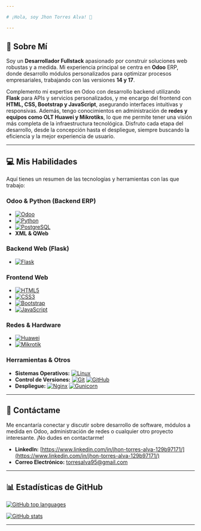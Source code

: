```yaml
---

# ¡Hola, soy Jhon Torres Alva! 👋

---
```


## 🚀 Sobre Mí

Soy un **Desarrollador Fullstack** apasionado por construir soluciones web robustas y a medida. Mi experiencia principal se centra en **Odoo** ERP, donde desarrollo módulos personalizados para optimizar procesos empresariales, trabajando con las versiones **14 y 17**.

Complemento mi expertise en Odoo con desarrollo backend utilizando **Flask** para APIs y servicios personalizados, y me encargo del frontend con **HTML, CSS, Bootstrap y JavaScript**, asegurando interfaces intuitivas y responsivas. Además, tengo conocimientos en administración de **redes y equipos como OLT Huawei y Mikrotiks**, lo que me permite tener una visión más completa de la infraestructura tecnológica. Disfruto cada etapa del desarrollo, desde la concepción hasta el despliegue, siempre buscando la eficiencia y la mejor experiencia de usuario.

---

## 💻 Mis Habilidades

Aquí tienes un resumen de las tecnologías y herramientas con las que trabajo:

### Odoo & Python (Backend ERP)
* [![Odoo](https://img.shields.io/badge/Odoo-7C328E?style=for-the-badge&logo=odoo&logoColor=white)](https://www.odoo.com/)
* [![Python](https://img.shields.io/badge/Python-3776AB?style=for-the-badge&logo=python&logoColor=white)](https://www.python.org/)
* [![PostgreSQL](https://img.shields.io/badge/PostgreSQL-316192?style=for-the-badge&logo=postgresql&logoColor=white)](https://www.postgresql.org/)
* **XML & QWeb**

### Backend Web (Flask)
* [![Flask](https://img.shields.io/badge/Flask-000000?style=for-the-badge&logo=flask&logoColor=white)](https://flask.palletsprojects.com/)

### Frontend Web
* [![HTML5](https://img.shields.io/badge/HTML5-E34F26?style=for-the-badge&logo=html5&logoColor=white)](https://developer.mozilla.org/es/docs/Web/HTML)
* [![CSS3](https://img.shields.io/badge/CSS3-1572B6?style=for-the-badge&logo=css3&logoColor=white)](https://developer.mozilla.org/es/docs/Web/CSS)
* [![Bootstrap](https://img.shields.io/badge/Bootstrap-7952B3?style=for-the-badge&logo=bootstrap&logoColor=white)](https://getbootstrap.com/)
* [![JavaScript](https://img.shields.io/badge/JavaScript-F7DF1E?style=for-the-badge&logo=javascript&logoColor=black)](https://developer.mozilla.org/es/docs/Web/JavaScript)

### Redes & Hardware
* [![Huawei](https://img.shields.io/badge/Huawei-FF0000?style=for-the-badge&logo=huawei&logoColor=white)](https://e.huawei.com/en/products/fixed-network/access) 
* [![Mikrotik](https://img.shields.io/badge/MikroTik-000000?style=for-the-badge&logo=mikrotik&logoColor=white)](https://mikrotik.com/)

### Herramientas & Otros
* **Sistemas Operativos:**
    [![Linux](https://img.shields.io/badge/Linux-FCC624?style=for-the-badge&logo=linux&logoColor=black)](https://www.linux.org/)
* **Control de Versiones:**
    [![Git](https://img.shields.io/badge/Git-F05032?style=for-the-badge&logo=git&logoColor=white)](https://git-scm.com/)
    [![GitHub](https://img.shields.io/badge/GitHub-100000?style=for-the-badge&logo=github&logoColor=white)](https://github.com/)
* **Despliegue:**
    [![Nginx](https://img.shields.io/badge/Nginx-009639?style=for-the-badge&logo=nginx&logoColor=white)](https://www.nginx.com/)
    [![Gunicorn](https://img.shields.io/badge/Gunicorn-499848?style=for-the-badge&logo=gunicorn&logoColor=white)](https://gunicorn.org/)

---

## 💬 Contáctame

Me encantaría conectar y discutir sobre desarrollo de software, módulos a medida en Odoo, administración de redes o cualquier otro proyecto interesante. ¡No dudes en contactarme!

* **LinkedIn:** [https://www.linkedin.com/in/jhon-torres-alva-129b97171/](https://www.linkedin.com/in/jhon-torres-alva-129b97171/)
* **Correo Electrónico:** [torresalva95@gmail.com](mailto:torresalva95@gmail.com)

---

## 📊 Estadísticas de GitHub

[![GitHub top languages](https://github-readme-stats.vercel.app/api/top-langs/?username=JhonTorresAlva&layout=compact&theme=dark&hide_title=true)](https://github.com/anuraghazra/github-readme-stats)

[![GitHub stats](https://github-readme-stats.vercel.app/api?username=JhonTorresAlva&show_icons=true&theme=dark&hide_title=true)](https://github.com/anuraghazra/github-readme-stats)

---
